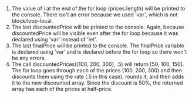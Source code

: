 1. The value of i at the end of the for loop (prices.length) will be printed to the console. There isn't an error because we used 'var', which is not block/loop-local.
2. The last discountedPrice will be printed to the console. Again, because discountedPrice will be visible even after the for loop because it was declared using 'var' instead of 'let'.
3. The last finalPrice will be printed to the console. The finalPrice variable is declared using 'var' and is declared before the for loop so there won't be any errors.
4. The call discountedPrices([100, 200, 300], .5) will return [50, 100, 150]. The for loop goes through each of the prices (100, 200, 300) and then discounts them using the rate (.5 in this case), rounds it, and then adds it to the new discounted array. Since the discount is 50%, the returned array has each of the prices at half-price.